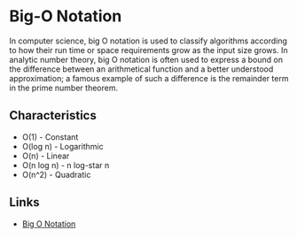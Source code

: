 # Big-O Notation

In computer science, big O notation is used to classify algorithms according to how their run time or space requirements 
grow as the input size grows. In analytic number theory, big O notation is often used to express a bound on 
the difference between an arithmetical function and a better understood approximation; a famous example of such 
a difference is the remainder term in the prime number theorem.

## Characteristics

- O(1) - Constant
- O(log n) - Logarithmic
- O(n) - Linear
- O(n log n) - n log-star n
- O(n^2) - Quadratic

## Links

* [Big O Notation](https://en.wikipedia.org/wiki/Big_O_notation)
